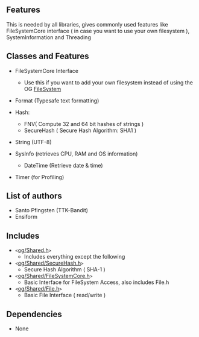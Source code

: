 ## Features ##

This is needed by all libraries, gives commonly used features like FileSystemCore interface ( in case you want to use your own filesystem ), SystemInformation and Threading

## Classes and Features ##
  * FileSystemCore Interface
    * Use this if you want to add your own filesystem instead of using the OG [FileSystem](LibraryFileSystem.md)

  * Format (Typesafe text formatting)

  * Hash:
    * FNV( Compute 32 and 64 bit hashes of strings )
    * SecureHash ( Secure Hash Algorithm: SHA1 )

  * String (UTF-8)

  * SysInfo (retrieves CPU, RAM and OS information)
    * DateTime (Retrieve date & time)

  * Timer (for Profiling)

## List of authors ##
  * Santo Pfingsten (TTK-Bandit)
  * Ensiform

## Includes ##
  * `<`[og/Shared.h](http://code.google.com/p/open-game-libraries/source/browse/trunk/Libraries/Include/og/Shared.h)`>`
    * Includes everything except the following
  * `<`[og/Shared/SecureHash.h](http://code.google.com/p/open-game-libraries/source/browse/trunk/Libraries/Include/og/Shared/SecureHash.h)`>`
    * Secure Hash Algorithm ( SHA-1 )
  * `<`[og/Shared/FileSystemCore.h](http://code.google.com/p/open-game-libraries/source/browse/trunk/Libraries/Include/og/Shared/FileSystemCore.h)`>`
    * Basic Interface for FileSystem Access, also includes File.h
  * `<`[og/Shared/File.h](http://code.google.com/p/open-game-libraries/source/browse/trunk/Libraries/Include/og/Shared/File.h)`>`
    * Basic File Interface ( read/write )

## Dependencies ##
  * None